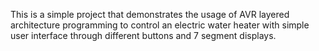 This is a simple project that demonstrates the usage of AVR layered architecture programming to control an electric water heater with simple user interface through different buttons and 7 segment displays.
